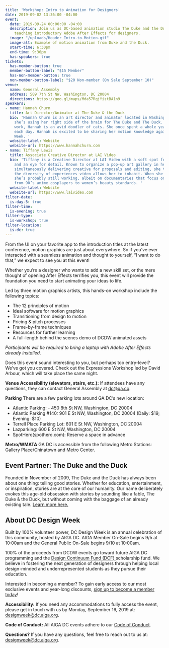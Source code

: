 ```yaml
---
title: 'Workshop: Intro to Animation for Designers'
date: 2019-09-02 13:36:00 -04:00
event:
  date: 2019-09-24 00:00:00 -04:00
  description: Join us as DC-based animation studio The Duke and the Duck lead a workshop
    teaching introductory Adobe After Effects for designers.
  image: "/uploads/Header_Intro-to-Motion.gif"
  image-alt: Example of motion animation from Duke and the Duck.
  start-time: 6:30pm
  end-time: 9:30pm
  has-speakers: true
tickets:
  has-member-button: true
  member-button-label: "$15 Member"
  has-non-member-button: true
  non-member-button-label: "$20 Non-member (On Sale September 10)"
venue:
  name: General Assembly
  address: 509 7th St NW, Washington, DC 20004
  directions: https://goo.gl/maps/Mda57RqjYiztBA1n9
speakers:
- name: Hannah Churn
  title: Art Director/Animator at The Duke & the Duck
  bio: 'Hannah Churn is an art director and animator located in Washington D.C. Currently,
    she’s using her right side of the brain for The Duke and The Duck. Outside of
    work, Hannah is an avid doodler of cats. She once spent a whole year drawing one
    each day. Hannah is excited to be sharing her motion knowledge again for DC Design
    Week. '
  website-label: Website
  website-url: https://www.hannahchurn.com
- name: Tiffany Lewis
  title: Associate Creative Director at LAI Video
  bio: 'Tiffany is a Creative Director at LAI Video with a soft spot for motion graphics
    and an eye for detail. Known to organize a pop-up art gallery in her office while
    simultaneously delivering creative for proposals and editing, she truly enjoys
    the diversity of experiences video allows her to inhabit. When she’s not at work
    she’s probably still working, albeit on documentaries that focus on anything,
    from 90’s anime cosplayers to women’s beauty standards. '
  website-label: Website
  website-url: https://www.laivideo.com
filter-date:
  is-day-5: true
filter-time:
  is-evening: true
filter-type:
  is-workshop: true
filter-location:
  is-dc: true
---
```


From the UI on your favorite app to the introduction titles at the latest conference, motion graphics are just about everywhere. So if you’ve ever interacted with a seamless animation and thought to yourself, “I want to do that,” we expect to see you at this event!

Whether you’re a designer who wants to add a new skill set, or the mere thought of opening After Effects terrifies you, this event will provide the foundation you need to start animating your ideas to life.

Led by three motion graphics artists, this hands-on workshop include the following topics: 
* The 12 principles of motion
* Ideal software for motion graphics
* Transitioning from design to motion
* Pricing & pitch processes
* Frame-by-frame techniques
* Resources for further learning
* A full-length behind the scenes demo of DCDW animated assets

*Participants will be required to bring a laptop with Adobe After Effects already installed.* 

Does this event sound interesting to you, but perhaps too entry-level? We’ve got you covered. Check out the Expressions Workshop led by David Arbour, which will take place the same night. 

**Venue Accessibility (elevators, stairs, etc.):** If attendees have any questions, they can contact General Assembly at dc@ga.co.

**Parking** There are a few parking lots around GA DC’s new location:
* Atlantic Parking: - 450 8th St NW, Washington, DC 20004
* Atlantic Parking #140: 901 E St NW, Washington, DC 20004
(Daily: $19; Evening: $10)
* Terrell Place Parking Lot: 601 E St NW, Washington, DC 20004
* Lazparking: 600 E St NW, Washington, DC 20004
* SpotHero(spothero.com): Reserve a space in advance

**Metro/WMATA** GA DC is accessible from the following Metro Stations: Gallery Place/Chinatown and Metro Center.

## Event Partner: The Duke and the Duck
Founded in November of 2009, The Duke and the Duck has always been about one thing: telling good stories. Whether for education, entertainment, or inspiration, stories are at the core of our humanity. Our name deliberately evokes this age-old obsession with stories by sounding like a fable, The Duke & the Duck, but without coming with the baggage of an already existing tale. [Learn more here.](https://www.dukeduck.com)

## About DC Design Week
Built by 100% volunteer power, DC Design Week is an annual celebration of this community, hosted by AIGA DC. AIGA Member On-Sale begins 9/5 at 10:00am and the General Public On-Sale begins 9/10 at 10:00am.

100% of the proceeds from DCDW events go toward future AIGA DC programming and the [Design Continuum Fund (DCF) ](https://www.givecontinuum.org/) scholarship fund. We believe in fostering the next generation of designers through helping local design-minded and underrepresented students as they pursue their education.

Interested in becoming a member? To gain early access to our most exclusive events and year-long discounts, [sign up to become a member today](https://my.aiga.org/)! 

**Accessibility:**
If you need any accommodations to fully access the event, please get in touch with us by Monday, September 16, 2019 at: designweek@dc.aiga.org.

**Code of Conduct:**
All AIGA DC events adhere to our [Code of Conduct](https://dc.aiga.org/events/code-of-conduct/).

**Questions?**
If you have any questions, feel free to reach out to us at: designweek@dc.aiga.org.